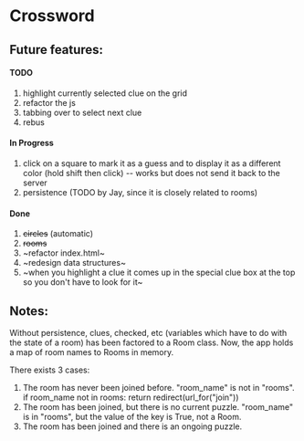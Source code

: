 # Crossword

## Future features:
#### TODO
1) highlight currently selected clue on the grid
2) refactor the js
3) tabbing over to select next clue
4) rebus


#### In Progress
1) click on a square to mark it as a guess and to display it as a different color (hold shift then click) -- works but does not send it back to the server
2) persistence (TODO by Jay, since it is closely related to rooms)

#### Done
1) ~~circles~~ (automatic)
2) ~~rooms~~
3) ~refactor index.html~
4) ~redesign data structures~
5) ~when you highlight a clue it comes up in the special clue box at the top so you don't have to look for it~

## Notes:
Without persistence, clues, checked, etc (variables which have to do with the state of a room) has been factored to a Room class. Now, the app holds a map of room names to Rooms in memory.

There exists 3 cases:
1. The room has never been joined before. "room_name" is not in "rooms".
  if room_name not in rooms:
    return redirect(url_for("join"))
2. The room has been joined, but there is no current puzzle. "room_name" is in "rooms", but the value of the key is True, not a Room.
3. The room has been joined and there is an ongoing puzzle.
